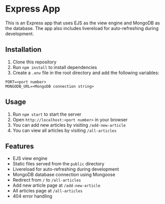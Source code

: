 # Express App

This is an Express app that uses EJS as the view engine and MongoDB as the database. The app also includes livereload for auto-refreshing during development.

## Installation

1. Clone this repository
2. Run `npm install` to install dependencies
3. Create a `.env` file in the root directory and add the following variables:
```
PORT=<port number>
MONGODB_URL=<MongoDB connection string>
```

## Usage

1. Run `npm start` to start the server
2. Open `http://localhost:<port number>` in your browser
3. You can add new articles by visiting `/add-new-article`
4. You can view all articles by visiting `/all-articles`

## Features

- EJS view engine
- Static files served from the `public` directory
- Livereload for auto-refreshing during development
- MongoDB database connection using Mongoose
- Redirect from `/` to `/all-articles`
- Add new article page at `/add-new-article`
- All articles page at `/all-articles`
- 404 error handling